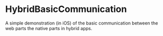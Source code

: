 # HybridBasicCommunication
A simple demonstration (in iOS) of the basic communication between the web parts the native parts in hybrid apps.
